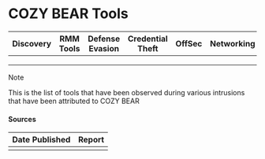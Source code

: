 # COZY BEAR Tools

| Discovery | RMM Tools | Defense Evasion | Credential Theft | OffSec | Networking | LOLBAS | Exfiltration |
|---|---|---|---|---|---|---|---|
| | | | | | | | |
| | | | | | | | |
| | | | | | | | |

> [!NOTE]
> This is the list of tools that have been observed during various intrusions that have been attributed to COZY BEAR

#### Sources
| Date Published | Report |
|---|---|
| | |
